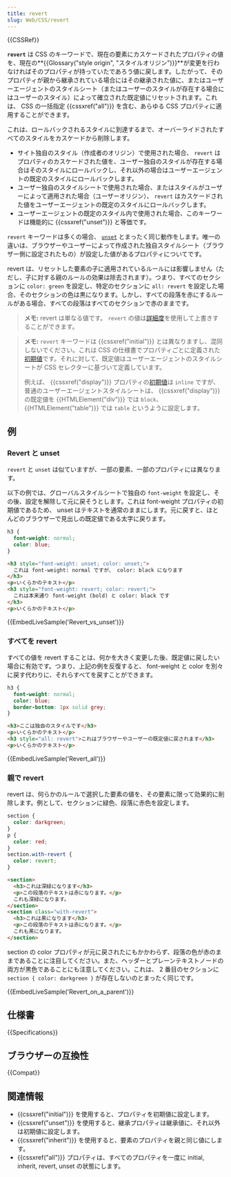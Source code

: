 ```yaml
---
title: revert
slug: Web/CSS/revert
---
```


{{CSSRef}}

**`revert`** は CSS のキーワードで、現在の要素にカスケードされたプロパティの値を、現在の**{{Glossary("style origin", "スタイルオリジン")}}**が変更を行わなければそのプロパティが持っていたであろう値に戻します。したがって、そのプロパティが親から継承されている場合にはその継承された値に、またはユーザーエージェントのスタイルシート（またはユーザーのスタイルが存在する場合にはユーザーのスタイル）によって確立された既定値にリセットされます。これは、 CSS の一括指定 {{cssxref("all")}} を含む、あらゆる CSS プロパティに適用することができます。

これは、ロールバックされるスタイルに到達するまで、オーバーライドされたすべてのスタイルをカスケードから削除します。

- サイト独自のスタイル（作成者のオリジン）で使用された場合、 `revert` はプロパティのカスケードされた値を、ユーザー独自のスタイルが存在する場合はそのスタイルにロールバックし、それ以外の場合はユーザーエージェントの既定のスタイルにロールバックします。
- ユーザー独自のスタイルシートで使用された場合、またはスタイルがユーザーによって適用された場合（ユーザーオリジン）、 `revert` はカスケードされた値をユーザーエージェントの既定のスタイルにロールバックします。
- ユーザーエージェントの既定のスタイル内で使用された場合、このキーワードは機能的に {{cssxref("unset")}} と等価です。

`revert` キーワードは多くの場合、 [`unset`](/ja/docs/Web/CSS/unset) とまったく同じ動作をします。唯一の違いは、ブラウザーやユーザーによって作成された独自スタイルシート（ブラウザー側に設定されたもの）が設定した値があるプロパティについてです。

revert は、リセットした要素の子に適用されているルールには影響しません（ただし、子に対する親のルールの効果は除去されます）。つまり、すべてのセクションに `color: green` を設定し、特定のセクションに `all: revert` を設定した場合、そのセクションの色は黒になります。しかし、すべての段落を赤にするルールがある場合、すべての段落はすべてのセクションで赤のままです。

> **メモ:** revert は単なる値です。 `revert` の値は[詳細度](/ja/docs/Web/CSS/Specificity)を使用して上書きすることができます。

> **メモ:** `revert` キーワードは {{cssxref("initial")}} とは異なりますし、混同しないでください。これは CSS の仕様書でプロパティごとに定義された[初期値](/ja/docs/Web/CSS/initial_value)です。それに対して、既定値はユーザーエージェントのスタイルシートが CSS セレクターに基づいて定義しています。
>
> 例えば、 {{cssxref("display")}} プロパティの[初期値](/ja/docs/Web/CSS/initial_value)は `inline` ですが、普通のユーザーエージェントスタイルシートは、 {{cssxref("display")}} の既定値を {{HTMLElement("div")}} では `block`、 {{HTMLElement("table")}} では `table` というように設定します。

## 例

### Revert と unset

`revert` と `unset` は似ていますが、一部の要素、一部のプロパティには異なります。

以下の例では、グローバルスタイルシートで独自の `font-weight` を設定し、その後、設定を解除して元に戻そうとします。これは font-weight プロパティの初期値であるため、 unset はテキストを通常のままにします。元に戻すと、ほとんどのブラウザーで見出しの既定値である太字に戻ります。

```css
h3 {
  font-weight: normal;
  color: blue;
}
```

```html
<h3 style="font-weight: unset; color: unset;">
  これは font-weight: normal ですが、 color: black になります
</h3>
<p>いくらかのテキスト</p>
<h3 style="font-weight: revert; color: revert;">
  これは本来通り font-weight (bold) と color: black です
</h3>
<p>いくらかのテキスト</p>
```

{{EmbedLiveSample('Revert_vs_unset')}}

### すべてを revert

すべての値を revert することは、何かを大きく変更した後、既定値に戻したい場合に有効です。つまり、上記の例を反復すると、 font-weight と color を別々に戻す代わりに、それらすべてを戻すことができます。

```css
h3 {
  font-weight: normal;
  color: blue;
  border-bottom: 1px solid grey;
}
```

```html
<h3>ここは独自のスタイルです</h3>
<p>いくらかのテキスト</p>
<h3 style="all: revert">これはブラウザーやユーザーの既定値に戻されます</h3>
<p>いくらかのテキスト</p>
```

{{EmbedLiveSample('Revert_all')}}

### 親で revert

revert は、何らかのルールで選択した要素の値を、その要素に限って効果的に削除します。例として、セクションに緑色、段落に赤色を設定します。

```css
section {
  color: darkgreen;
}
p {
  color: red;
}
section.with-revert {
  color: revert;
}
```

```html
<section>
  <h3>これは深緑になります</h3>
  <p>この段落のテキストは赤になります。</p>
  これも深緑になります。
</section>
<section class="with-revert">
  <h3>これは黒になります</h3>
  <p>この段落のテキストは赤になります。</p>
  これも黒になります。
</section>
```

section の color プロパティが元に戻されたにもかかわらず、段落の色が赤のままであることに注目してください。また、ヘッダーとプレーンテキストノードの両方が黒色であることにも注意してください。これは、 2 番目のセクションに `section { color: darkgreen }` が存在しないのとまったく同じです。

{{EmbedLiveSample('Revert_on_a_parent')}}

## 仕様書

{{Specifications}}

## ブラウザーの互換性

{{Compat}}

## 関連情報

- {{cssxref("initial")}} を使用すると、プロパティを初期値に設定します。
- {{cssxref("unset")}} を使用すると、継承プロパティは継承値に、それ以外は初期値に設定します。
- {{cssxref("inherit")}} を使用すると、要素のプロパティを親と同じ値にします。
- {{cssxref("all")}} プロパティは、すべてのプロパティを一度に initial, inherit, revert, unset の状態にします。

